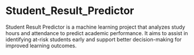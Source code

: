 # Student_Result_Predictor
Student Result Predictor is a machine learning project that analyzes study hours and attendance to predict academic performance. It aims to assist in identifying at-risk students early and support better decision-making for improved learning outcomes.
